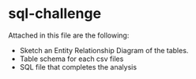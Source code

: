 # sql-challenge

Attached in this file are the following:
- Sketch an Entity Relationship Diagram of the tables.
- Table schema for each csv files
- SQL file that completes the analysis
